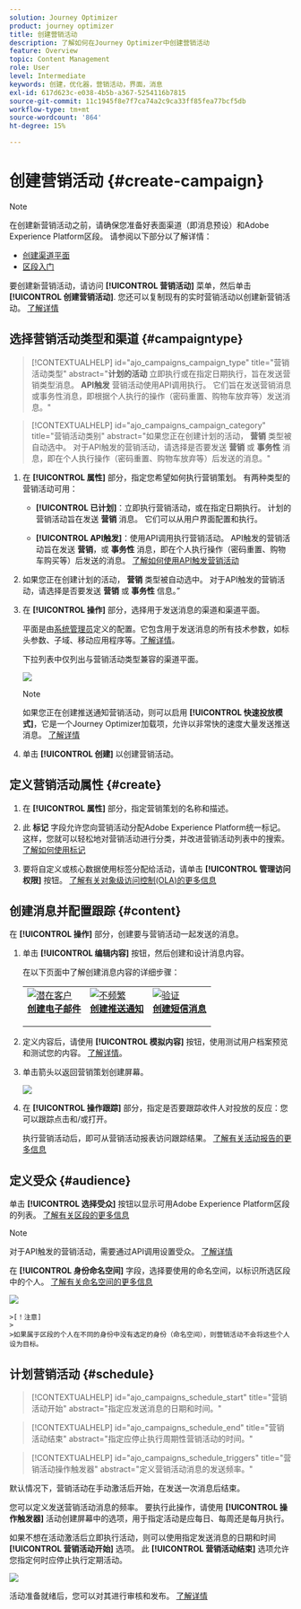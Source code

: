 ```yaml
---
solution: Journey Optimizer
product: journey optimizer
title: 创建营销活动
description: 了解如何在Journey Optimizer中创建营销活动
feature: Overview
topic: Content Management
role: User
level: Intermediate
keywords: 创建，优化器，营销活动，界面，消息
exl-id: 617d623c-e038-4b5b-a367-5254116b7815
source-git-commit: 11c1945f8e7f7ca74a2c9ca33ff85fea77bcf5db
workflow-type: tm+mt
source-wordcount: '864'
ht-degree: 15%

---
```


# 创建营销活动 {#create-campaign}

>[!NOTE]
>
>在创建新营销活动之前，请确保您准备好表面渠道（即消息预设）和Adobe Experience Platform区段。 请参阅以下部分以了解详情：
>
>* [创建渠道平面](../configuration/channel-surfaces.md)
>* [区段入门](../segment/about-segments.md)

要创建新营销活动，请访问 **[!UICONTROL 营销活动]** 菜单，然后单击 **[!UICONTROL 创建营销活动]**. 您还可以复制现有的实时营销活动以创建新营销活动。 [了解详情](modify-stop-campaign.md#duplicate)

## 选择营销活动类型和渠道 {#campaigntype}

>[!CONTEXTUALHELP]
>id="ajo_campaigns_campaign_type"
>title="营销活动类型"
>abstract="**计划的活动** 立即执行或在指定日期执行，旨在发送营销类型消息。 **API触发** 营销活动使用API调用执行。 它们旨在发送营销消息或事务性消息，即根据个人执行的操作（密码重置、购物车放弃等）发送消息。"

>[!CONTEXTUALHELP]
>id="ajo_campaigns_campaign_category"
>title="营销活动类别"
>abstract="如果您正在创建计划的活动， **营销** 类型被自动选中。 对于API触发的营销活动，请选择是否要发送 **营销** 或 **事务性** 消息，即在个人执行操作（密码重置、购物车放弃等）后发送的消息。"

1. 在 **[!UICONTROL 属性]** 部分，指定您希望如何执行营销策划。 有两种类型的营销活动可用：

   * **[!UICONTROL 已计划]**：立即执行营销活动，或在指定日期执行。 计划的营销活动旨在发送 **营销** 消息。 它们可以从用户界面配置和执行。

   * **[!UICONTROL API触发]**：使用API调用执行营销活动。 API触发的营销活动旨在发送 **营销**，或 **事务性** 消息，即在个人执行操作（密码重置、购物车购买等）后发送的消息。 [了解如何使用API触发营销活动](api-triggered-campaigns.md)

1. 如果您正在创建计划的活动， **营销** 类型被自动选中。 对于API触发的营销活动，请选择是否要发送 **营销** 或 **事务性** 信息。”

1. 在 **[!UICONTROL 操作]** 部分，选择用于发送消息的渠道和渠道平面。

   平面是由[系统管理员](../start/path/administrator.md)定义的配置。它包含用于发送消息的所有技术参数，如标头参数、子域、移动应用程序等。[了解详情](../configuration/channel-surfaces.md)。

   下拉列表中仅列出与营销活动类型兼容的渠道平面。

   ![](assets/create-campaign-action.png)

   >[!NOTE]
   >
   >如果您正在创建推送通知营销活动，则可以启用 **[!UICONTROL 快速投放模式]**，它是一个Journey Optimizer加载项，允许以非常快的速度大量发送推送消息。 [了解详情](../push/create-push.md#rapid-delivery)

1. 单击 **[!UICONTROL 创建]** 以创建营销活动。

## 定义营销活动属性 {#create}

1. 在 **[!UICONTROL 属性]** 部分，指定营销策划的名称和描述。

   <!--To test the content of your message, toggle the **[!UICONTROL Content experiment]** option on. This allows you to test multiple variables of a delivery on populations samples, in order to define which treatment has the biggest impact on the targeted population.[Learn more about content experiment](../campaigns/content-experiment.md).-->

1. 此 **标记** 字段允许您向营销活动分配Adobe Experience Platform统一标记。 这样，您就可以轻松地对营销活动进行分类，并改进营销活动列表中的搜索。[了解如何使用标记](../start/search-filter-categorize.md#tags)

1. 要将自定义或核心数据使用标签分配给活动，请单击 **[!UICONTROL 管理访问权限]** 按钮。 [了解有关对象级访问控制(OLA)的更多信息](../administration/object-based-access.md)

## 创建消息并配置跟踪 {#content}

在 **[!UICONTROL 操作]** 部分，创建要与营销活动一起发送的消息。

1. 单击 **[!UICONTROL 编辑内容]** 按钮，然后创建和设计消息内容。

   在以下页面中了解创建消息内容的详细步骤：

   <table style="table-layout:fixed">
    <tr style="border: 0;">
    <td>
    <a href="../email/create-email.md">
    <img alt="潜在客户" src="../assets/do-not-localize/email.jpg">
    </a>
    <div><a href="../email/create-email.md"><strong>创建电子邮件</strong>
    </div>
    <p>
    </td>
    <td>
    <a href="../push/create-push.md">
      <img alt="不频繁" src="../assets/do-not-localize/push.jpg">
    </a>
    <div>
    <a href="../push/create-push.md"><strong>创建推送通知</strong></a>
    </div>
    <p>
    </td>
    <td>
    <a href="../sms/create-sms.md">
      <img alt="验证" src="../assets/do-not-localize/sms.jpg">
    </a>
    <div>
    <a href="../sms/create-sms.md"><strong>创建短信消息</strong></a>
    </div>
    <p>
    </td>
    </tr>
    </table>

1. 定义内容后，请使用 **[!UICONTROL 模拟内容]** 按钮，使用测试用户档案预览和测试您的内容。 [了解详情](../email/preview.md)。

1. 单击箭头以返回营销策划创建屏幕。

   ![](assets/create-campaign-design.png)

1. 在 **[!UICONTROL 操作跟踪]** 部分，指定是否要跟踪收件人对投放的反应：您可以跟踪点击和/或打开。

   执行营销活动后，即可从营销活动报表访问跟踪结果。 [了解有关活动报告的更多信息](../reports/campaign-global-report.md)

## 定义受众 {#audience}

单击 **[!UICONTROL 选择受众]** 按钮以显示可用Adobe Experience Platform区段的列表。 [了解有关区段的更多信息](../segment/about-segments.md)

>[!NOTE]
>
>对于API触发的营销活动，需要通过API调用设置受众。 [了解详情](api-triggered-campaigns.md)

在 **[!UICONTROL 身份命名空间]** 字段，选择要使用的命名空间，以标识所选区段中的个人。 [了解有关命名空间的更多信息](../event/about-creating.md#select-the-namespace)

![](assets/create-campaign-namespace.png)

    >[！注意]
    >
    >如果属于区段的个人在不同的身份中没有选定的身份（命名空间），则营销活动不会将这些个人设为目标。

<!--If you are are creating an API-triggered campaign, the **[!UICONTROL cURL request]** section allows you to retrieve the **[!UICONTROL Campaign ID]** to use in the API call. [Learn more](api-triggered-campaigns.md)-->

## 计划营销活动 {#schedule}

>[!CONTEXTUALHELP]
>id="ajo_campaigns_schedule_start"
>title="营销活动开始"
>abstract="指定应发送消息的日期和时间。"

>[!CONTEXTUALHELP]
>id="ajo_campaigns_schedule_end"
>title="营销活动结束"
>abstract="指定应停止执行周期性营销活动的时间。"

>[!CONTEXTUALHELP]
>id="ajo_campaigns_schedule_triggers"
>title="营销活动操作触发器"
>abstract="定义营销活动消息的发送频率。"

默认情况下，营销活动在手动激活后开始，在发送一次消息后结束。

您可以定义发送营销活动消息的频率。 要执行此操作，请使用 **[!UICONTROL 操作触发器]** 活动创建屏幕中的选项，用于指定活动是应每日、每周还是每月执行。

如果不想在活动激活后立即执行活动，则可以使用指定发送消息的日期和时间 **[!UICONTROL 营销活动开始]** 选项。 此 **[!UICONTROL 营销活动结束]** 选项允许您指定何时应停止执行定期活动。

![](assets/create-campaign-schedule.png)

活动准备就绪后，您可以对其进行审核和发布。 [了解详情](review-activate-campaign.md)
